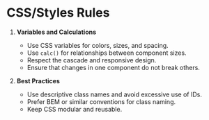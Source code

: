# CSS/Styles Rules

1. **Variables and Calculations**
   - Use CSS variables for colors, sizes, and spacing.
   - Use `calc()` for relationships between component sizes.
   - Respect the cascade and responsive design.
   - Ensure that changes in one component do not break others.

2. **Best Practices**
   - Use descriptive class names and avoid excessive use of IDs.
   - Prefer BEM or similar conventions for class naming.
   - Keep CSS modular and reusable. 
